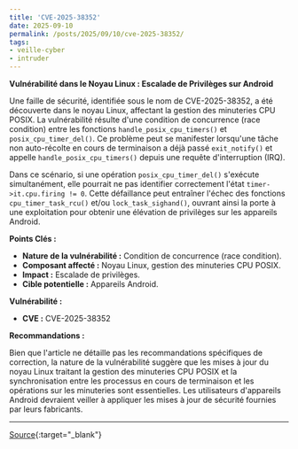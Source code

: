 ```yaml
---
title: 'CVE-2025-38352'
date: 2025-09-10
permalink: /posts/2025/09/10/cve-2025-38352/
tags:
- veille-cyber
- intruder
---
```

**Vulnérabilité dans le Noyau Linux : Escalade de Privilèges sur Android**

Une faille de sécurité, identifiée sous le nom de CVE-2025-38352, a été découverte dans le noyau Linux, affectant la gestion des minuteries CPU POSIX. La vulnérabilité résulte d'une condition de concurrence (race condition) entre les fonctions `handle_posix_cpu_timers()` et `posix_cpu_timer_del()`. Ce problème peut se manifester lorsqu'une tâche non auto-récolte en cours de terminaison a déjà passé `exit_notify()` et appelle `handle_posix_cpu_timers()` depuis une requête d'interruption (IRQ).

Dans ce scénario, si une opération `posix_cpu_timer_del()` s'exécute simultanément, elle pourrait ne pas identifier correctement l'état `timer->it.cpu.firing != 0`. Cette défaillance peut entraîner l'échec des fonctions `cpu_timer_task_rcu()` et/ou `lock_task_sighand()`, ouvrant ainsi la porte à une exploitation pour obtenir une élévation de privilèges sur les appareils Android.

**Points Clés :**

*   **Nature de la vulnérabilité :** Condition de concurrence (race condition).
*   **Composant affecté :** Noyau Linux, gestion des minuteries CPU POSIX.
*   **Impact :** Escalade de privilèges.
*   **Cible potentielle :** Appareils Android.

**Vulnérabilité :**

*   **CVE :** CVE-2025-38352

**Recommandations :**

Bien que l'article ne détaille pas les recommandations spécifiques de correction, la nature de la vulnérabilité suggère que les mises à jour du noyau Linux traitant la gestion des minuteries CPU POSIX et la synchronisation entre les processus en cours de terminaison et les opérations sur les minuteries sont essentielles. Les utilisateurs d'appareils Android devraient veiller à appliquer les mises à jour de sécurité fournies par leurs fabricants.

---
[Source](https://cvemon.intruder.io/cves/CVE-2025-38352){:target="_blank"}
